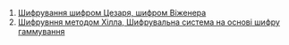 1. [Шифрування шифром Цезаря, шифром Віженера](https://github.com/oshipka/Simple-encryption/tree/caesar-vigener)
2. [Шифрувння методом Хілла, Шифрувальна система на основі шифру гаммування](https://github.com/oshipka/Simple-encryption/tree/hill-gamma)
